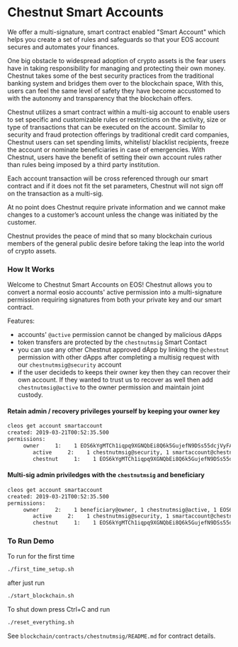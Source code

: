 # Chestnut Smart Accounts

We offer a multi-signature, smart contract enabled "Smart Account" which helps you create a set of rules and safeguards so that your EOS account secures and automates your finances.

One big obstacle to widespread adoption of crypto assets is the fear users have in taking responsibility for managing and protecting their own money. Chestnut takes some of the best security practices from the traditional banking system and bridges them over to the blockchain space, With this, users can feel the same level of safety they have become accustomed to with the autonomy and transparency that the blockchain offers.

Chestnut utilizes a smart contract within a multi-sig account to enable users to set specific and customizable rules or restrictions on the activity, size or type of transactions that can be executed on the account.  Similar to security and fraud protection offerings by traditional credit card companies, Chestnut users can set spending limits, whitelist/ blacklist recipients, freeze the account or nominate beneficiaries in case of emergencies. With Chestnut, users have the benefit of setting their own account rules rather than rules being imposed by a third party institution.

Each account transaction will be cross referenced through our smart contract and if it does not fit the set parameters, Chestnut will not sign off on the transaction as a multi-sig.

At no point does Chestnut require private information and we cannot make changes to a customer’s account unless the change was initiated by the customer.

Chestnut provides the peace of mind that so many blockchain curious members of the general public desire before taking the leap into the world of crypto assets.


### How It Works

Welcome to Chestnut Smart Accounts on EOS!
Chestnut allows you to convert a normal eosio accounts' active permission into a multi-signature permission requiring signatures from both your private key and our smart contract.

Features:
* accounts' `@active` permission cannot be changed by malicious dApps
* token transfers are protected by the `chestnutmsig` Smart Contact
* you can use any other Chestnut approved dApp by linking the `@chestnut` permission with other dApps after completing a multisig request with our `chestnutmsig@security` account
* if the user decideds to keeps their owner key then they can recover their own account.  If they wanted to trust us to 
  recover as well then add `chestnutmsig@active` to the owner permission and maintain joint custody.


#### Retain admin / recovery privileges yourself by keeping your owner key
```bash
cleos get account smartaccount
created: 2019-03-21T00:52:35.500
permissions: 
     owner     1:    1 EOS6kYgMTCh1iqpq9XGNQbEi8Q6k5GujefN9DSs55dcjVyFAq7B6b
        active     2:    1 chestnutmsig@security, 1 smartaccount@chestnut
        chestnut     1:    1 EOS6kYgMTCh1iqpq9XGNQbEi8Q6k5GujefN9DSs55dcjVyFAq7B6b
```

#### Multi-sig admin priviledges with the `chestnutmsig` and beneficiary
```bash
cleos get account smartaccount
created: 2019-03-21T00:52:35.500
permissions: 
     owner     2:    1 beneficiary@owner, 1 chestnutmsig@active, 1 EOS6kYgMTCh1iqpq9XGNQbEi8Q6k5GujefN9DSs55dcjVyFAq7B6b
        active     2:    1 chestnutmsig@security, 1 smartaccount@chestnut
        chestnut     1:    1 EOS6kYgMTCh1iqpq9XGNQbEi8Q6k5GujefN9DSs55dcjVyFAq7B6b
```



### To Run Demo

To run for the first time
```bash
./first_time_setup.sh
```

after just run

```bash
./start_blockchain.sh
```

To shut down press Ctrl+C and run

```bash
./reset_everything.sh
```


See `blockchain/contracts/chestnutmsig/README.md` for contract details.
